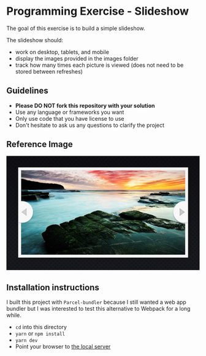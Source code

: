 # Programming Exercise - Slideshow

The goal of this exercise is to build a simple slideshow.

The slideshow should:
 - work on desktop, tablets, and mobile
 - display the images provided in the images folder
 - track how many times each picture is viewed (does not need to be stored between refreshes)

## Guidelines

* **Please DO NOT fork this repository with your solution**
* Use any language or frameworks you want
* Only use code that you have license to use
* Don't hesitate to ask us any questions to clarify the project

## Reference Image

![Screenshot](screenshot.png)

## Installation instructions

I built this project with `Parcel-bundler` because I still wanted a web app bundler but I was interested to test this alternative to Webpack for a long while.
- `cd` into this directory
- `yarn` or `npm install`
- `yarn dev`
- Point your browser to [the local server](localhost:1234)
